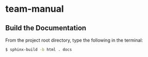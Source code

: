 # team-manual

## Build the Documentation
From the project root directory, type the following in the terminal:

```sh
$ sphinx-build -b html . docs
```
